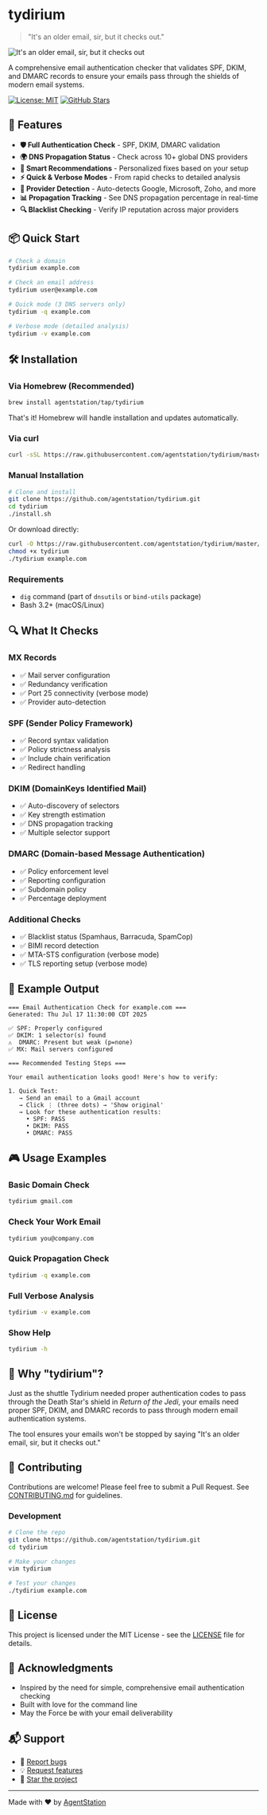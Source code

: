 # tydirium

> "It's an older email, sir, but it checks out."

![It's an older email, sir, but it checks out](assets/older-email-meme.gif)

A comprehensive email authentication checker that validates SPF, DKIM, and DMARC records to ensure your emails pass through the shields of modern email systems.

[![License: MIT](https://img.shields.io/badge/License-MIT-yellow.svg)](https://opensource.org/licenses/MIT)
[![GitHub Stars](https://img.shields.io/github/stars/agentstation/tydirium.svg)](https://github.com/agentstation/tydirium/stargazers)

## 🚀 Features

- **🛡️ Full Authentication Check** - SPF, DKIM, DMARC validation
- **🌍 DNS Propagation Status** - Check across 10+ global DNS providers
- **🎯 Smart Recommendations** - Personalized fixes based on your setup
- **⚡ Quick & Verbose Modes** - From rapid checks to detailed analysis
- **🏢 Provider Detection** - Auto-detects Google, Microsoft, Zoho, and more
- **📊 Propagation Tracking** - See DNS propagation percentage in real-time
- **🔍 Blacklist Checking** - Verify IP reputation across major providers

## 📦 Quick Start

```bash
# Check a domain
tydirium example.com

# Check an email address
tydirium user@example.com

# Quick mode (3 DNS servers only)
tydirium -q example.com

# Verbose mode (detailed analysis)
tydirium -v example.com
```

## 🛠️ Installation

### Via Homebrew (Recommended)

```bash
brew install agentstation/tap/tydirium
```

That's it! Homebrew will handle installation and updates automatically.

### Via curl

```bash
curl -sSL https://raw.githubusercontent.com/agentstation/tydirium/master/install.sh | bash
```

### Manual Installation

```bash
# Clone and install
git clone https://github.com/agentstation/tydirium.git
cd tydirium
./install.sh
```

Or download directly:

```bash
curl -O https://raw.githubusercontent.com/agentstation/tydirium/master/tydirium
chmod +x tydirium
./tydirium example.com
```

### Requirements

- `dig` command (part of `dnsutils` or `bind-utils` package)
- Bash 3.2+ (macOS/Linux)

## 🔍 What It Checks

### MX Records
- ✅ Mail server configuration
- ✅ Redundancy verification
- ✅ Port 25 connectivity (verbose mode)
- ✅ Provider auto-detection

### SPF (Sender Policy Framework)
- ✅ Record syntax validation
- ✅ Policy strictness analysis
- ✅ Include chain verification
- ✅ Redirect handling

### DKIM (DomainKeys Identified Mail)
- ✅ Auto-discovery of selectors
- ✅ Key strength estimation
- ✅ DNS propagation tracking
- ✅ Multiple selector support

### DMARC (Domain-based Message Authentication)
- ✅ Policy enforcement level
- ✅ Reporting configuration
- ✅ Subdomain policy
- ✅ Percentage deployment

### Additional Checks
- ✅ Blacklist status (Spamhaus, Barracuda, SpamCop)
- ✅ BIMI record detection
- ✅ MTA-STS configuration (verbose mode)
- ✅ TLS reporting setup (verbose mode)

## 📸 Example Output

```
=== Email Authentication Check for example.com ===
Generated: Thu Jul 17 11:30:00 CDT 2025

✅ SPF: Properly configured
✅ DKIM: 1 selector(s) found
⚠️  DMARC: Present but weak (p=none)
✅ MX: Mail servers configured

=== Recommended Testing Steps ===

Your email authentication looks good! Here's how to verify:

1. Quick Test:
   → Send an email to a Gmail account
   → Click ⋮ (three dots) → 'Show original'
   → Look for these authentication results:
     • SPF: PASS
     • DKIM: PASS
     • DMARC: PASS
```

## 🎮 Usage Examples

### Basic Domain Check
```bash
tydirium gmail.com
```

### Check Your Work Email
```bash
tydirium you@company.com
```

### Quick Propagation Check
```bash
tydirium -q example.com
```

### Full Verbose Analysis
```bash
tydirium -v example.com
```

### Show Help
```bash
tydirium -h
```

## 🌟 Why "tydirium"?

Just as the shuttle Tydirium needed proper authentication codes to pass through the Death Star's shield in *Return of the Jedi*, your emails need proper SPF, DKIM, and DMARC records to pass through modern email authentication systems.

The tool ensures your emails won't be stopped by saying "It's an older email, sir, but it checks out."

## 🤝 Contributing

Contributions are welcome! Please feel free to submit a Pull Request. See [CONTRIBUTING.md](docs/CONTRIBUTING.md) for guidelines.

### Development

```bash
# Clone the repo
git clone https://github.com/agentstation/tydirium.git
cd tydirium

# Make your changes
vim tydirium

# Test your changes
./tydirium example.com
```

## 📝 License

This project is licensed under the MIT License - see the [LICENSE](LICENSE) file for details.

## 🙏 Acknowledgments

- Inspired by the need for simple, comprehensive email authentication checking
- Built with love for the command line
- May the Force be with your email deliverability

## 📬 Support

- 🐛 [Report bugs](https://github.com/agentstation/tydirium/issues)
- 💡 [Request features](https://github.com/agentstation/tydirium/issues)
- 🌟 [Star the project](https://github.com/agentstation/tydirium)

---

Made with ❤️ by [AgentStation](https://agentstation.ai)